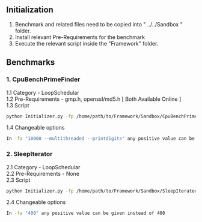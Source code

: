 
## Initialization

1. Benchmark and related files need to be copied into " ../../Sandbox " folder.
2. Install relevant Pre-Requirements for the benchmark
3. Execute the relevant script inside the "Framework" folder.

## Benchmarks

### 1. CpuBenchPrimeFinder
1.1 Category - LoopSchedular <br/>
1.2 Pre-Requirements - gmp.h, openssl/md5.h  [ Both Available Online ]<br />
1.3 Script
```sh
python Initializer.py -fp /home/path/to/Framework/Sandbox/CpuBenchPrimeFinder.c -fa "10000 --multithreaded --printdigits" -ca "-lgmp -lssl -lcrypto"
```
1.4 Changeable options  

```sh
In -fa "10000 --multithreaded --printdigits" any positive value can be given instead of 10000
```
### 2. SleepIterator
2.1 Category - LoopSchedular <br/>
2.2 Pre-Requirements - None <br />
2.3 Script
```sh
python Initializer.py -fp /home/path/to/Framework/Sandbox/SleepIterator.c -fa "400"
```
2.4 Changeable options  

```sh
In -fa "400" any positive value can be given instead of 400
